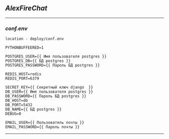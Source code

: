 _**AlexFireChat**_
------------

________

### **_conf.env_**
`location - deploy/conf.env`


~~~~
PYTHONBUFFEERED=1

POSTGRES_USER={{ Имя пользователя postgres }}
POSTGRES_DB={{ БД postgres }}
POSTGRES_PASSWORD={{ Пароль БД postgres }}

REDIS_HOST=redis
REDIS_PORT=6379

SECRET_KEY={{ Секретный ключ django  }}
DB_USER={{ Имя пользователя postgres }}
DB_PASSWORD={{ Пароль БД postgres }}
DB_HOST=db
DB_PORT=5432
DB_NAME={{ БД postgres }}
DEBUG=0

EMAIL_USER={{ Пользователь почты }}
EMAIL_PASSWORD={{ Пароль почты }}
~~~~

________
